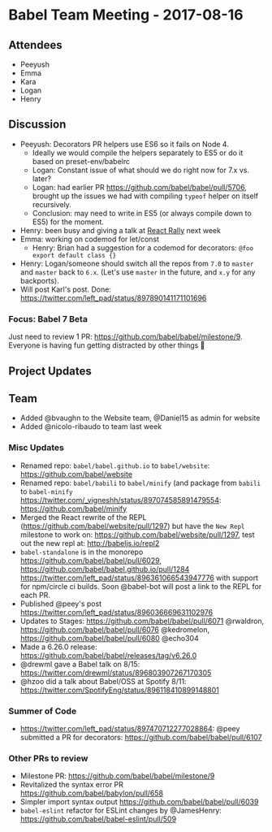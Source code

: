 # Babel Team Meeting - 2017-08-16

## Attendees

- Peeyush
- Emma
- Kara
- Logan
- Henry

## Discussion

- Peeyush: Decorators PR helpers use ES6 so it fails on Node 4.
  - Ideally we would compile the helpers separately to ES5 or do it based on preset-env/babelrc
  - Logan: Constant issue of what should we do right now for 7.x vs. later?
  - Logan: had earlier PR https://github.com/babel/babel/pull/5706, brought up the issues we had with compiling `typeof` helper on itself recursively.
  - Conclusion: may need to write in ES5 (or always compile down to ES5) for the moment.
- Henry: been busy and giving a talk at [React Rally](https://reactrally.com) next week 
- Emma: working on codemod for let/const
  - Henry: Brian had a suggestion for a codemod for decorators: `@foo export default class {}`
- Henry: Logan/someone should switch all the repos from `7.0` to `master` and `master` back to `6.x`. (Let's use `master` in the future, and `x.y` for any backports).
- Will post Karl's post. Done: https://twitter.com/left_pad/status/897890141171101696

### Focus: Babel 7 Beta

Just need to review 1 PR: https://github.com/babel/babel/milestone/9. Everyone is having fun getting distracted by other things 🙂

## Project Updates

## Team
- Added @bvaughn to the Website team, @Daniel15 as admin for website
- Added @nicolo-ribaudo to team last week

### Misc Updates
- Renamed repo: `babel/babel.github.io` to `babel/website`: https://github.com/babel/website
- Renamed repo: `babel/babili` to `babel/minify` (and package from `babili` to `babel-minify` https://twitter.com/_vigneshh/status/897074585891479554: https://github.com/babel/minify
- Merged the React rewrite of the REPL (https://github.com/babel/website/pull/1297) but have the `New Repl` milestone to work on: https://github.com/babel/website/pull/1297, test out the new repl at: http://babeljs.io/repl2
- `babel-standalone` is in the monorepo https://github.com/babel/babel/pull/6029, https://github.com/babel/babel.github.io/pull/1284 https://twitter.com/left_pad/status/896361066543947776 with support for npm/circle ci builds. Soon @babel-bot will post a link to the REPL for each PR.
- Published @peey's post https://twitter.com/left_pad/status/896036669631102976
- Updates to Stages: https://github.com/babel/babel/pull/6071 @rwaldron, https://github.com/babel/babel/pull/6076 @kedromelon, https://github.com/babel/babel/pull/6080 @echo304
- Made a 6.26.0 release: https://github.com/babel/babel/releases/tag/v6.26.0
- @drewml gave a Babel talk on 8/15: https://twitter.com/drewml/status/896803907267170305
- @hzoo did a talk about Babel/OSS at Spotify 8/11: https://twitter.com/SpotifyEng/status/896118410899148801

### Summer of Code
- https://twitter.com/left_pad/status/897470712277028864: @peey submitted a PR for decorators: https://github.com/babel/babel/pull/6107

### Other PRs to review

- Milestone PR: https://github.com/babel/babel/milestone/9
- Revitalized the syntax error PR https://github.com/babel/babylon/pull/658
- Simpler import syntax output https://github.com/babel/babel/pull/6039
- `babel-eslint` refactor for ESLint changes by @JamesHenry: https://github.com/babel/babel-eslint/pull/509
